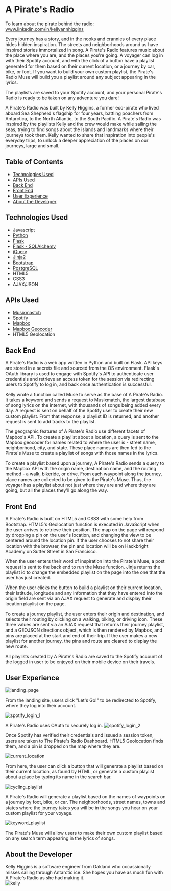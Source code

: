 A Pirate's Radio
================

To learn about the pirate behind the radio: www.linkedin.com/in/kellyannhiggins

Every journey has a story, and in the nooks and crannies of every place hides hidden inspiration. The streets and neighborhoods around us have inspired stories immortalized in song. A Pirate's Radio features music about the place where you are, and the places you're going. A voyager can log in with their Spotify account, and with the click of a button have a playlist generated for them based on their current location, or a journey by car, bike, or foot. If you want to build your own custom playlist, the Pirate's Radio Muse will build you a playlist around any subject appearing in the lyrics. 

The playlists are saved to your Spotify account, and your personal Pirate's Radio is ready to be taken on any adventure you dare! 

A Pirate's Radio was built by Kelly Higgins, a former eco-pirate who lived aboard Sea Shepherd's flagship for four years, battling poachers from Antarctica, to the North Atlantic, to the South Pacific. A Pirate's Radio was inspired by the playlists Kelly and the crew would make while sailing the seas, trying to find songs about the islands and landmarks where their journeys took them. Kelly wanted to share that inspiration into people's everyday trips, to unlock a deeper appreciation of the places on our journeys, large and small.

## Table of Contents
* [Technologies Used](#technologiesused)
* [APIs Used](#apis)
* [Back End](#back)
* [Front End](#front)
* [User Experience](#ux)
* [About the Developer](#developer)

## <a name="technologiesused"></a>Technologies Used
* Javascript
* [Python](https://www.python.org/)
* [Flask](http://flask.pocoo.org/)
* [Flask - SQLAlchemy](http://flask.pocoo.org/)
* [jQuery](https://jquery.com/)
* [Jinja2](http://jinja.pocoo.org/docs/dev/)
* [Bootstrap](http://getbootstrap.com/2.3.2/)
* [PostgreSQL](https://www.postgresql.org/)
* HTML5
* CSS3
* AJAX/JSON


## <a name="apis"></a>APIs Used

* [Musixmastch](https://musixmatch.com/)
* [Spotify](https://developer.spotify.com)
* [Mapbox](https://www.mapbox.com/developers)
* [Mapbox Geocoder](https://www.mapbox.com/geocoding)
* HTML5 Geolocation


## <a name="back"></a>Back End

A Pirate's Radio is a web app written in Python and built on Flask. API keys are stored in a secrets file and sourced from the OS environment. Flask's OAuth library is used to engage with Spotify's API to authenticate user credentials and retrieve an access token for the session via redirecting users to Spotify to log in, and back once authentication is successful. 

Kelly wrote a function called Muse to serve as the base of A Pirate's Radio. It takes a keyword and sends a request to Musixmatch, the largest database of song lyrics on the internet, with thousands of songs being added every day. A request is sent on behalf of the Spotify user to create their new custom playlist. From that response, a playlist ID is returned, and another request is sent to add tracks to the playlist.

The geographic features of A Pirate's Radio use different facets of Mapbox's API. To create a playlist about a location, a query is sent to the Mapbox geocoder for names related to where the user is - street name, neighborhood, city, and state. These place names are then fed to the Pirate's Muse to create a playlist of songs with those names in the lyrics.

To create a playlist based upon a journey, A Pirate's Radio sends a query to the Mapbox API with the origin name, destination name, and the routing method - a walk, bikeride, or drive. From each waypoint along the journey, place names are collected to be given to the Pirate's Muse. Thus, the voyager has a playlist about not just where they are and where they are going, but all the places they'll go along the way.


## <a name="front"></a>Front End

A Pirate's Radio is built on HTML5 and CSS3 with some help from Bootstrap. HTML5's Geolocation function is executed in JavaScript when the user arrives to retrieve their position. The map on the page will respond by dropping a pin on the user's location, and changing the view to be centered around the location pin. If the user chooses to not share their location with the browser, the pin and location will be on Hackbright Academy on Sutter Street in San Francisco. 

When the user enters their word of inspiration into the Pirate's Muse, a post request is sent to the back end to run the Muse function. Jinja returns the playlist id to change the embedded playlist on the page into the one that the user has just created.

When the user clicks the button to build a playlist on their current location, their latitude, longitude and any information that they have entered into the origin field are sent via an AJAX request to generate and display their location playlist on the page.

To create a journey playlist, the user enters their origin and destination, and selects their routing by clicking on a walking, biking, or driving icon. These three values are sent via an AJAX request that returns their journey playlist, and a GEOJSON directions object, which is then rendered by Mapbox, and pins are placed at the start and end of their trip. If the user makes a new playlist for another journey, the pins and route are cleared to display the new route.

All playlists created by A Pirate's Radio are saved to the Spotify account of the logged in user to be enjoyed on their mobile device on their travels.


## <a name="ux"></a>User Experience

![landing_page](static/screenshots/landing_page.png)

From the landing site, users click "Let's Go!" to be redirected to Spotify, where they log into their account.

![spotify_login_1](static/screenshots/spotify_login_1.png)

A Pirate's Radio uses OAuth to securely log in.
![spotify_login_2](static/screenshots/spotify_login_2.png)

Once Spotify has verified their credentials and issued a session token, users are taken to The Pirate's Radio Dashboard. HTML5 Geolocation finds them, and a pin is dropped on the map where they are.

![current_location](static/screenshots/current_location.png)

From here, the user can click a button that will generate a playlist based on their current location, as found by HTML, or generate a custom playlist about a place by typing its name in the search bar.

![cycling_playlist](static/screenshots/cycling_playlist.png)

A Pirate's Radio will generate a playlist based on the names of waypoints on a journey by foot, bike, or car. The neighborhoods, street names, towns and states where the journey takes you will be in the songs you hear on your custom playlist for your voyage.

![keyword_playlist](static/screenshots/keyword_playlist.png)

The Pirate's Muse will allow users to make their own custom playlist based on any search term appearing in the lyrics of songs. 


## <a name="developer"></a>About the Developer

Kelly Higgins is a software engineer from Oakland who occassionally misses sailing through Antarctic ice. She hopes you have as much fun with A Pirate's Radio as she had making it.  
![kelly](static/screenshots/kelly.jpg)